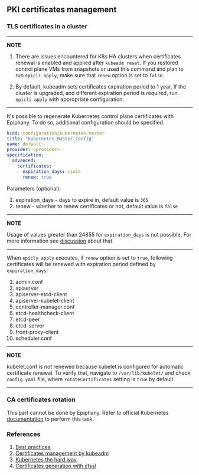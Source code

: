 ## PKI certificates management

### TLS certificates in a cluster

---
**NOTE**

1. There are issues encountered for K8s HA clusters when certificates renewal is enabled and applied
   after `kubeadm reset`. If you restored control plane VMs from snapshots or used this command and plan to
   run `epicli apply`, make sure that `renew` option is set to `false`.


2. By default, kubeadm sets certificates expiration period to 1 year. If the cluster is upgraded, and different
   expiration period is required, run `epicli apply` with appropriate configuration.

---

It's possible to regenerate Kubernetes control plane certificates with Epiphany. To do so, additional configuration
should be specified.

```yaml
kind: configuration/kubernetes-master
title: "Kubernetes Master Config"
name: default
provider: <provider>
specification:
  advanced:
    certificates:
      expiration_days: <int>
      renew: true
```

Parameters (optional):

1. expiration_days - days to expire in, default value is `365`
2. renew - whether to renew certificates or not, default value is `false`

---
**NOTE**

Usage of values greater than 24855 for `expiration_days` is not possible. For more information
see [discussion](https://groups.google.com/g/mailing.openssl.users/c/3kK_f0ywCZQ) about that.

---

When `epicly apply` executes, if `renew` option is set to `true`, following certificates will be renewed with expiration
period defined by `expiration_days`:

1. admin.conf
2. apiserver
3. apiserver-etcd-client
4. apiserver-kubelet-client
5. controller-manager.conf
6. etcd-healthcheck-client
7. etcd-peer
8. etcd-server
9. front-proxy-client
10. scheduler.conf

---
**NOTE**

kubelet.conf is not renewed because kubelet is configured for automatic certificate renewal. To verify that, navigate
to `/var/lib/kubelet/` and check `config.yaml` file, where `rotateCertificates` setting is `true` by default.

---

### CA certificates rotation

This part cannot be done by Epiphany. Refer to official
Kubernetes [documentation](https://kubernetes.io/docs/tasks/tls/manual-rotation-of-ca-certificates/) to perform this
task.

### References

1. [Best practices](https://kubernetes.io/docs/setup/best-practices/certificates/)
2. [Certificates management by kubeadm](https://kubernetes.io/docs/tasks/administer-cluster/kubeadm/kubeadm-certs/)
3. [Kubernetes the hard way](https://github.com/kelseyhightower/kubernetes-the-hard-way/blob/master/docs/04-certificate-authority.md)
4. [Certificates generation with cfssl](https://gist.github.com/detiber/81b515df272f5911959e81e39137a8bb)
